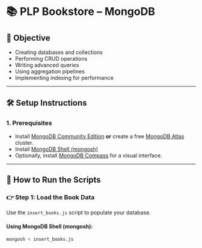 # 📚 PLP Bookstore – MongoDB 

## 🚀 Objective

- Creating databases and collections
- Performing CRUD operations
- Writing advanced queries
- Using aggregation pipelines
- Implementing indexing for performance

---

## 🛠️ Setup Instructions

### 1. Prerequisites

- Install [MongoDB Community Edition](https://www.mongodb.com/try/download/community) **or** create a free [MongoDB Atlas](https://www.mongodb.com/cloud/atlas) cluster.
- Install [MongoDB Shell (mongosh)](https://www.mongodb.com/docs/mongodb-shell/install/)
- Optionally, install [MongoDB Compass](https://www.mongodb.com/try/download/compass) for a visual interface.

---

## 📁 How to Run the Scripts

### 👉 Step 1: Load the Book Data

Use the `insert_books.js` script to populate your database.

#### Using MongoDB Shell (mongosh):
```bash
mongosh < insert_books.js
